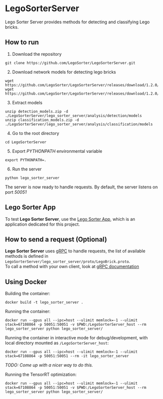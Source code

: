 # LegoSorterServer

Lego Sorter Server provides methods for detecting and classifying Lego bricks.

## How to run
1. Download the repository
```commandline
git clone https://github.com/LegoSorter/LegoSorterServer.git
```
2. Download network models for detecting lego bricks
```commandline
wget https://github.com/LegoSorter/LegoSorterServer/releases/download/1.2.0/detection_models.zip
wget https://github.com/LegoSorter/LegoSorterServer/releases/download/1.2.0/classification_models.zip
```

3. Extract models
```commandline
unzip detection_models.zip -d ./LegoSorterServer/lego_sorter_server/analysis/detection/models
unzip classification_models.zip -d ./LegoSorterServer/lego_sorter_server/analysis/classification/models
```

4. Go to the root directory
```commandline
cd LegoSorterServer
```

5. Export *PYTHONPATH* environmental variable
```commandline
export PYTHONPATH=.
```

6. Run the server
```commandline
python lego_sorter_server
```

The server is now ready to handle requests. By default, the server listens on port *50051*

## Lego Sorter App
To test **Lego Sorter Server**, use the [Lego Sorter App](https://github.com/LegoSorter/LegoSorterApp), which is an application dedicated for this project.

## How to send a request (Optional)
**Lego Sorter Server** uses [gRPC](https://grpc.io/) to handle requests, the list of available methods is defined in `LegoSorterServer/lego_sorter_server/proto/LegoBrick.proto`.\
To call a method with your own client, look at [gRPC documentation](https://grpc.io/docs/languages/python/basics/#calling-service-methods)

## Using Docker

Building the container:

```
docker build -t lego_sorter_server .
```

Running the container:
```
docker run --gpus all --ipc=host --ulimit memlock=-1 --ulimit stack=67108864 -p 50051:50051 -v $PWD:/LegoSorterServer_host --rm lego_sorter_server python lego_sorter_server/
```

Running the container in interactive mode for debug/development, with local directory mounted as `/LegoSorterServer_host`:
```
docker run --gpus all --ipc=host --ulimit memlock=-1 --ulimit stack=67108864 -p 50051:50051 --rm -it lego_sorter_server
```
*TODO: Come up with a nicer way to do this.* 

Running the TensorRT optimization:
```
docker run --gpus all --ipc=host --ulimit memlock=-1 --ulimit stack=67108864 -p 50051:50051 -v $PWD:/LegoSorterServer_host --rm lego_sorter_server python lego_sorter_server/
```